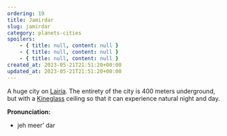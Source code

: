 ```yaml
---
ordering: 19
title: Jamirdar
slug: jamirdar
category: planets-cities
spoilers:
    - { title: null, content: null }
    - { title: null, content: null }
    - { title: null, content: null }
created_at: 2023-05-21T21:51:20+00:00
updated_at: 2023-05-21T21:51:20+00:00
---
```

A huge city on [Lairia](/category/planets-cities/lairia). The entirety of the city is 400 meters underground, but with a [Kineglass](/category/tech-futurism/kineglass) ceiling so that it can experience natural night and day.

**Pronunciation:**
- jeh meer’ dar